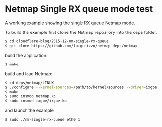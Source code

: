 Netmap Single RX queue mode test
================================

A working example showing the single RX queue Netmap mode.

To build the example first clone the Netmap repository into the deps folder:
```sh
$ cd cloudflare-blog/2015-12-nm-single-rx-queue
$ git clone https://github.com/luigirizzo/netmap deps/netmap
```

build the application:
```sh
$ make
```

build and load Netmap:
```sh
$ cd deps/netmap/LINUX
$ ./configure --kernel-sources=/path/to/kernel/sources --driver=ixgbe
$ make
$ sudo insmod netmap.ko
$ sudo insmod ixgbe/ixgbe.ko
```

and launch the example:
```sh
$ sudo ./nm-single-rx-queue eth0 1
```
